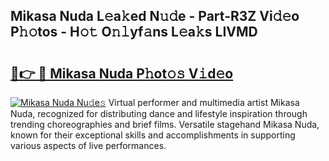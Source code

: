 ## Mikasa Nuda L𝚎a𝚔ed N𝚞𝚍e - Part-R3Z Vi𝚍𝚎o P𝚑𝚘tos - H𝚘𝚝 O𝚗𝚕yf𝚊ns L𝚎a𝚔s LIVMD

# <h2><a href="http://kfcz6l.oniu.top/?m=Mikasa+Nuda">🔗👉 🔴 Mikasa Nuda P𝚑ot𝚘𝚜 V𝚒d𝚎o</a></h2>

[![Mikasa Nuda Nu𝚍e𝚜](https://i.imgur.com/0qMVB7G.gif)](http://kfcz6l.oniu.top/?m=Mikasa+Nuda)
Virtual performer and multimedia artist Mikasa Nuda, recognized for distributing dance and lifestyle inspiration through trending choreographies and brief films. Versatile stagehand Mikasa Nuda, known for their exceptional skills and accomplishments in supporting various aspects of live performances.  

